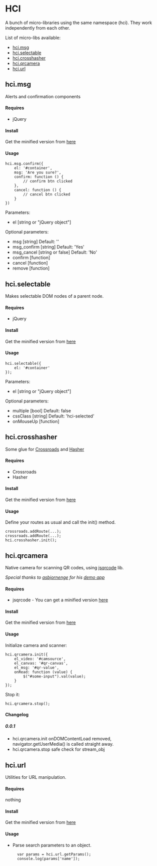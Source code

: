 # HCI

A bunch of micro-libraries using the same namespace (hci). They work independently from each other.

List of micro-libs available:

* [hci.msg](https://github.com/educastellano/hci#hcimsg)
* [hci.selectable](https://github.com/educastellano/hci#hciselectable)
* [hci.crosshasher](https://github.com/educastellano/hci#hcicrosshasher)
* [hci.qrcamera](https://github.com/educastellano/hci#hciqrcamera)
* [hci.url](https://github.com/educastellano/hci#hciurl)

## hci.msg

Alerts and confirmation components

#### Requires

* jQuery

#### Install

Get the minified version from [here](https://raw.github.com/educastellano/hci/master/lib/hci.msg-0.0.0.min.js)

#### Usage

	hci.msg.confirm({
		el: '#container',
		msg: 'Are you sure?',
		confirm: function () {
			// confirm btn clicked
		},
		cancel: function () {
			// cancel btn clicked
		}
	})

Parameters:

* el [string or "jQuery object"]

Optional parameters:

* msg [string] Default: ''
* msg_confirm [string] Default: 'Yes'
* msg_cancel [string or false] Default: 'No'
* confirm [function]
* cancel [function]
* remove [function]

## hci.selectable

Makes selectable DOM nodes of a parent node.

#### Requires

* jQuery

#### Install

Get the minified version from [here](https://raw.github.com/educastellano/hci/master/lib/hci.selectable-0.0.0.min.js)

#### Usage

	hci.selectable({
		el: '#container'
	});

Parameters:

* el [string or "jQuery object"]

Optional parameters:

* multiple [bool] Default: false
* cssClass [string] Default: 'hci-selected'
* onMouseUp [function]

## hci.crosshasher

Some glue for [Crossroads](http://millermedeiros.github.com/crossroads.js/) and [Hasher](https://github.com/millermedeiros/hasher/)

#### Requires

* Crossroads
* Hasher

#### Install

Get the minified version from [here](https://raw.github.com/educastellano/hci/master/lib/hci.crosshasher-0.0.0.min.js)

#### Usage

Define your routes as usual and call the init() method.

	crossroads.addRoute(...);
	crossroads.addRoute(...);
    hci.crosshasher.init();

## hci.qrcamera

Native camera for scanning QR codes, using [jsqrcode](https://github.com/LazarSoft/jsqrcode) lib.

*Special thanks to [asbjornenge](https://github.com/asbjornenge) for his [demo app](https://github.com/asbjornenge/jsqrcode-scanner)*

#### Requires

* jsqrcode - You can get a minified version [here](https://raw.github.com/educastellano/hci/master/vendor/jsqrcode.min.js)

#### Install

Get the minified version from [here](https://raw.github.com/educastellano/hci/master/lib/hci.qrcamera-0.0.1.min.js)

#### Usage

Initialize camera and scanner:

	hci.qrcamera.init({
		el_video: '#camsource',
		el_canvas: '#qr-canvas',
		el_msg: '#qr-value',
		onRead: function (value) {
			$("#some-input").val(value);
		}
	});

Stop it:

	hci.qrcamera.stop();

#### Changelog

##### 0.0.1
* hci.qrcamera.init onDOMContentLoad removed, navigator.getUserMedia() is called straight away.
* hci.qrcamera.stop safe check for stream_obj 


## hci.url

Utilities for URL manipulation.

#### Requires
nothing

#### Install

Get the minified version from [here](https://raw.github.com/educastellano/hci/master/lib/hci.url-0.0.0.min.js)

#### Usage

* Parse search parameters to an object.

		var params = hci.url.getParams();
		console.log(params['name']);





